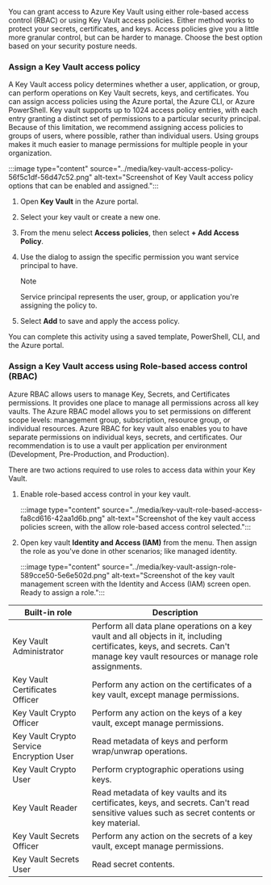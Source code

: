 You can grant access to Azure Key Vault using either role-based access control (RBAC) or using Key Vault access policies. Either method works to protect your secrets, certificates, and keys. Access policies give you a little more granular control, but can be harder to manage. Choose the best option based on your security posture needs.

### Assign a Key Vault access policy

A Key Vault access policy determines whether a user, application, or group, can perform operations on Key Vault secrets, keys, and certificates. You can assign access policies using the Azure portal, the Azure CLI, or Azure PowerShell. Key vault supports up to 1024 access policy entries, with each entry granting a distinct set of permissions to a particular security principal. Because of this limitation, we recommend assigning access policies to groups of users, where possible, rather than individual users. Using groups makes it much easier to manage permissions for multiple people in your organization.

:::image type="content" source="../media/key-vault-access-policy-56f5c1df-56d47c52.png" alt-text="Screenshot of Key Vault access policy options that can be enabled and assigned.":::


1.  Open **Key Vault** in the Azure portal.
2.  Select your key vault or create a new one.
3.  From the menu select **Access policies**, then select **+ Add Access Policy**.
4.  Use the dialog to assign the specific permission you want service principal to have.
    
    > [!NOTE]
    > Service principal represents the user, group, or application you're assigning the policy to.
5.  Select **Add** to save and apply the access policy.

You can complete this activity using a saved template, PowerShell, CLI, and the Azure portal.

### Assign a Key Vault access using Role-based access control (RBAC)

Azure RBAC allows users to manage Key, Secrets, and Certificates permissions. It provides one place to manage all permissions across all key vaults. The Azure RBAC model allows you to set permissions on different scope levels: management group, subscription, resource group, or individual resources. Azure RBAC for key vault also enables you to have separate permissions on individual keys, secrets, and certificates. Our recommendation is to use a vault per application per environment (Development, Pre-Production, and Production).

There are two actions required to use roles to access data within your Key Vault.

1.  Enable role-based access control in your key vault.
    
    :::image type="content" source="../media/key-vault-role-based-access-fa8cd616-42aa1d6b.png" alt-text="Screenshot of the key vault access policies screen, with the allow role-based access control selected.":::
    
2.  Open key vault **Identity and Access (IAM)** from the menu. Then assign the role as you've done in other scenarios; like managed identity.
    
    :::image type="content" source="../media/key-vault-assign-role-589cce50-5e6e502d.png" alt-text="Screenshot of the key vault management screen with the Identity and Access (IAM) screen open.  Ready to assign a role.":::
    

| **Built-in role**                        | **Description**                                                                                                                                                                 |
| ---------------------------------------- | ------------------------------------------------------------------------------------------------------------------------------------------------------------------------------- |
| Key Vault Administrator                  | Perform all data plane operations on a key vault and all objects in it, including certificates, keys, and secrets. Can't manage key vault resources or manage role assignments. |
| Key Vault Certificates Officer           | Perform any action on the certificates of a key vault, except manage permissions.                                                                                               |
| Key Vault Crypto Officer                 | Perform any action on the keys of a key vault, except manage permissions.                                                                                                       |
| Key Vault Crypto Service Encryption User | Read metadata of keys and perform wrap/unwrap operations.                                                                                                                       |
| Key Vault Crypto User                    | Perform cryptographic operations using keys.                                                                                                                                    |
| Key Vault Reader                         | Read metadata of key vaults and its certificates, keys, and secrets. Can't read sensitive values such as secret contents or key material.                                       |
| Key Vault Secrets Officer                | Perform any action on the secrets of a key vault, except manage permissions.                                                                                                    |
| Key Vault Secrets User                   | Read secret contents.                                                                                                                                                           |
